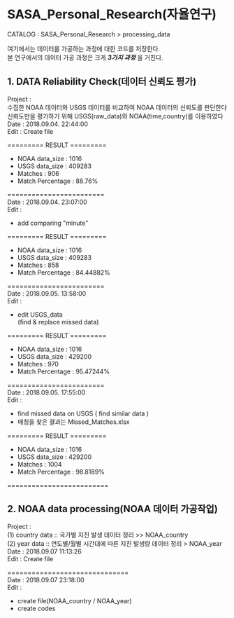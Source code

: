 # SASA_Personal_Research(자율연구)  
CATALOG : SASA_Personal_Research > processing_data  

여기에서는 데이터를 가공하는 과정에 대한 코드를 저장한다.  
본 연구에서의 데이터 가공 과정은 크게 ***3가지 과정*** 을 거친다. 

## 1. DATA Reliability Check(데이터 신뢰도 평가)  
Project :   
수집한 NOAA 데이터와 USGS 데이터를 비교하여 NOAA 데이터의 신뢰도를 판단한다    
신뢰도만을 평가하기 위해 USGS(raw_data)와 NOAA(time,country)를 이용하였다  
Date : 2018.09.04. 22:44:00  
Edit : Create file  
  
========= RESULT =========  
* NOAA data_size : 1016  
* USGS data_size : 409283  
* Matches : 906
* Match Percentage : 88.76%  

========================  
Date : 2018.09.04. 23:07:00  
Edit :  
- add comparing "minute"
  
========= RESULT =========  
* NOAA data_size : 1016  
* USGS data_size : 409283  
* Matches : 858
* Match Percentage : 84.44882%  

========================  
Date : 2018.09.05. 13:58:00  
Edit :  
- edit USGS_data  
  (find & replace missed data)  
  
========= RESULT =========  
* NOAA data_size : 1016  
* USGS data_size : 429200  
* Matches : 970  
* Match Percentage : 95.47244%  

========================  
Date : 2018.09.05. 17:55:00  
Edit :  
- find missed data on USGS
( find similar data )  
- 매칭을 찾은 결과는 Missed_Matches.xlsx  
  
========= RESULT =========  
* NOAA data_size : 1016  
* USGS data_size : 429200  
* Matches : 1004 
* Match Percentage : 98.8189%  

=========================  

## 2. NOAA data processing(NOAA 데이터 가공작업)  
Project :   
(1) country data :: 국가별 지진 발생 데이터 정리  >> NOAA_country  
(2) year data :: 연도별/월별 시간대에 따른 지진 발생량 데이터 정리 > NOAA_year  
Date : 2018.09.07 11:13:26  
Edit : Create file  

==============================  
Date : 2018.09.07 23:18:00  
Edit :  
- create file(NOAA_country / NOAA_year)  
- create codes  

